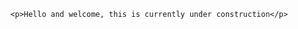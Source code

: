 <!DOCTYPE HTML >
<HTML lang="en">
   <HEAD>
      <TITLE></TITLE>
   </HEAD>
   <BODY>

      <p>Hello and welcome, this is currently under construction</p>

   </BODY>
</HTML>